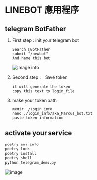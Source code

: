 # LINEBOT 應用程序

## telegram BotFather

1. First step : init your telegram bot

    ```
    Search @BotFather
    submit "/newbot"
    And name this bot
    ```

    ![image info](./textbook_src/telegram_init.png)

2. Second step :　Save token

    ```
    it will generate the token
    copy this text to login_file
    ```
    
3. make your token path

    ```
    mkdir ./login_info
    nano ./login_info/aka_Marcus_bot.txt
    paste token information
    ```

## activate your service

```bash
poetry env info
poetry lock
poetry install
poetry shell
python telegram_demo.py
```

![image](./textbook_src/output.png)